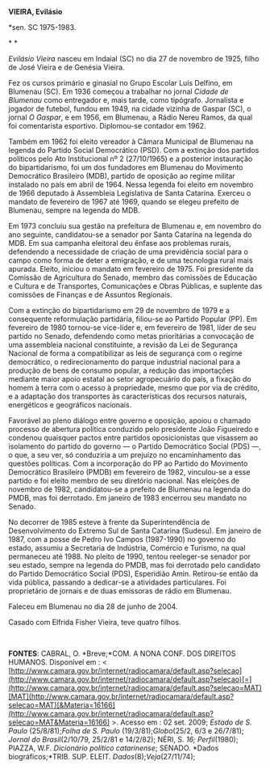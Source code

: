 **VIEIRA, Evilásio**

\*sen. SC 1975-1983.

* *

*Evilásio Vieira* nasceu em Indaial (SC) no dia 27 de novembro de 1925,
filho de José Vieira e de Genésia Vieira.

Fez os cursos primário e ginasial no Grupo Escolar Luís Delfino, em
Blumenau (SC). Em 1936 começou a trabalhar no jornal *Cidade de
Blumenau* como entregador e, mais tarde, como tipógrafo. Jornalista e
jogador de futebol, fundou em 1949, na cidade vizinha de Gaspar (SC), o
jornal *O Gaspar*, e em 1956, em Blumenau, a Rádio Nereu Ramos, da qual
foi comentarista esportivo. Diplomou-se contador em 1962.

Também em 1962 foi eleito vereador à Câmara Municipal de Blumenau na
legenda do Partido Social Democrático (PSD). Com a extinção dos partidos
políticos pelo Ato Institucional nº 2 (27/10/1965) e a posterior
instauração do bipartidarismo, foi um dos fundadores em Blumenau do
Movimento Democrático Brasileiro (MDB), partido de oposição ao regime
militar instalado no país em abril de 1964. Nessa legenda foi eleito em
novembro de 1966 deputado à Assembleia Legislativa de Santa Catarina.
Exerceu o mandato de fevereiro de 1967 até 1969, quando se elegeu
prefeito de Blumenau, sempre na legenda do MDB.

Em 1973 concluiu sua gestão na prefeitura de Blumenau e, em novembro do
ano seguinte, candidatou-se a senador por Santa Catarina na legenda do
MDB. Em sua campanha eleitoral deu ênfase aos problemas rurais,
defendendo a necessidade de criação de uma previdência social para o
campo como forma de deter a emigração, e de uma tecnologia rural mais
apurada. Eleito, iniciou o mandato em fevereiro de 1975. Foi presidente
da Comissão de Agricultura do Senado, membro das comissões de Educação e
Cultura e de Transportes, Comunicações e Obras Públicas, e suplente das
comissões de Finanças e de Assuntos Regionais.

Com a extinção do bipartidarismo em 29 de novembro de 1979 e a
consequente reformulação partidária, filiou-se ao Partido Popular (PP).
Em fevereiro de 1980 tornou-se vice-líder e, em fevereiro de 1981, líder
de seu partido no Senado, defendendo como metas prioritárias a
convocação de uma assembleia nacional constituinte, a revisão da Lei de
Segurança Nacional de forma a compatibilizar as leis de segurança com o
regime democrático, o redirecionamento do parque industrial nacional
para a produção de bens de consumo popular, a redução das importações
mediante maior apoio estatal ao setor agropecuário do país, a fixação do
homem à terra com o acesso à propriedade, mesmo que por via de crédito,
e a adaptação dos transportes às características dos recursos naturais,
energéticos e geográficos nacionais.

Favorável ao pleno diálogo entre governo e oposição, apoiou o chamado
processo de abertura política conduzido pelo presidente João Figueiredo
e condenou quaisquer pactos entre partidos oposicionistas que visassem
ao isolamento do partido do governo — o Partido Democrático Social (PDS)
—, o que, a seu ver, só conduziria a um prejuízo no encaminhamento das
questões políticas. Com a incorporação do PP ao Partido do Movimento
Democrático Brasileiro (PMDB) em fevereiro de 1982, vinculou-se a esse
partido e foi eleito membro de seu diretório nacional. Nas eleições de
novembro de 1982, candidatou-se a prefeito de Blumenau na legenda do
PMDB, mas foi derrotado. Em janeiro de 1983 encerrou seu mandato no
Senado.

No decorrer de 1985 esteve à frente da Superintendência de
Desenvolvimento do Extremo Sul de Santa Catarina (Sudesu). Em janeiro de
1987, com a posse de Pedro Ivo Campos (1987-1990) no governo do estado,
assumiu a Secretaria de Indústria, Comércio e Turismo, na qual
permaneceu até 1988. No pleito de 1990, tentou reeleger-se senador por
seu estado, sempre na legenda do PMDB, mas foi derrotado pelo candidato
do Partido Democrático Social (PDS), Esperidião Amin. Retirou-se então
da vida pública, passando a dedicar-se a atividades particulares. Foi
proprietário de jornais e de duas emissoras de rádio em Blumenau.

Faleceu em Blumenau no dia 28 de junho de 2004.

Casado com Elfrida Fisher Vieira, teve quatro filhos.

 

**FONTES**: CABRAL, O. *Breve;*COM. A NONA CONF. DOS DIREITOS HUMANOS.
Disponível em : \<
[http://www.camara.gov.br/internet/radiocamara/default.asp?selecao](http://www.camara.gov.br/internet/radiocamara/default.asp?selecao)[=](http://www.camara.gov.br/internet/radiocamara/default.asp?selecao=MAT)[MAT](http://www.camara.gov.br/internet/radiocamara/default.asp?selecao=MAT)[&Materia=16166](http://www.camara.gov.br/internet/radiocamara/default.asp?selecao=MAT&Materia=16166)
\>. Acesso em : 02 set. 2009; *Estado de S.* *Paulo* (25/8/81);*Folha de
S. Paulo* (19/3/81);*Globo*(25/2, 6/3 e 26/7/81); *Jornal do*
*Brasil*(2/10/79, 25/2/81 e 14/2/82); NÉRI, S. *16; Perfil*(1980);
PIAZZA, W.F. *Dicionário político catarinense*; SENADO. *Dados
biográficos;*TRIB. SUP. ELEIT. *Dados*(8);*Veja*(27/11/74);

 
